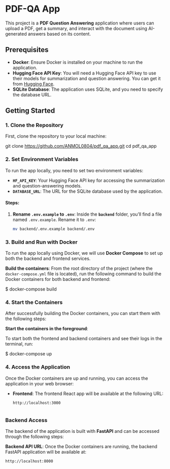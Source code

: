 # PDF-QA App

This project is a **PDF Question Answering** application where users can upload a PDF, get a summary, and interact with the document using AI-generated answers based on its content.

## Prerequisites

- **Docker**: Ensure Docker is installed on your machine to run the application.
- **Hugging Face API Key**: You will need a Hugging Face API key to use their models for summarization and question answering. You can get it from [Hugging Face](https://huggingface.co).
- **SQLite Database**: The application uses SQLite, and you need to specify the database URL.

## Getting Started

### 1. Clone the Repository

First, clone the repository to your local machine:


 git clone https://github.com/ANMOL0804/pdf_qa_app.git
 cd pdf_qa_app

### 2. Set Environment Variables

To run the app locally, you need to set two environment variables:

- **`HF_API_KEY`**: Your Hugging Face API key for accessing the summarization and question-answering models.
- **`DATABASE_URL`**: The URL for the SQLite database used by the application.

#### Steps:

1. **Rename `.env.example` to `.env`**:
   Inside the **`backend`** folder, you’ll find a file named `.env.example`. Rename it to `.env`:

   ```bash
   mv backend/.env.example backend/.env

### 3. Build and Run with Docker

To run the app locally using Docker, we will use **Docker Compose** to set up both the backend and frontend services.

 **Build the containers**:
   From the root directory of the project (where the `docker-compose.yml` file is located), run the following command to build the Docker containers for both backend and frontend:

  
   $ docker-compose build

### 4. Start the Containers

After successfully building the Docker containers, you can start them with the following steps:

 **Start the containers in the foreground**:

   To start both the frontend and backend containers and see their logs in the terminal, run:

  $ docker-compose up

### 4. Access the Application

Once the Docker containers are up and running, you can access the application in your web browser:

- **Frontend**: The frontend React app will be available at the following URL:

  ```text
  http://localhost:3000


### Backend Access

The backend of the application is built with **FastAPI** and can be accessed through the following steps:

 **Backend API URL**:
   Once the Docker containers are running, the backend FastAPI application will be available at:

   ```text
   http://localhost:8000
